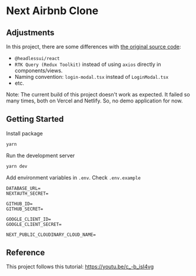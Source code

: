 # Next Airbnb Clone

## Adjustments

In this project, there are some differences with [the original source code](https://github.com/AntonioErdeljac/next13-airbnb-clone):

- `@headlessui/react`
- `RTK Query (Redux Toolkit)` instead of using `axios` directly in components/views.
- Naming convention: `login-modal.tsx` instead of `LoginModal.tsx`
- etc.

Note: The current build of this project doesn't work as expected. It failed so many times, both on Vercel and Netlify. So, no demo application for now.

## Getting Started

Install package

```bash
yarn
```

Run the development server

```bash
yarn dev
```

Add environment variables in `.env`. Check `.env.example`

```
DATABASE_URL=
NEXTAUTH_SECRET=

GITHUB_ID=
GITHUB_SECRET=

GOOGLE_CLIENT_ID=
GOOGLE_CLIENT_SECRET=

NEXT_PUBLIC_CLOUDINARY_CLOUD_NAME=
```

## Reference

This project follows this tutorial: https://youtu.be/c_-b_isI4vg
